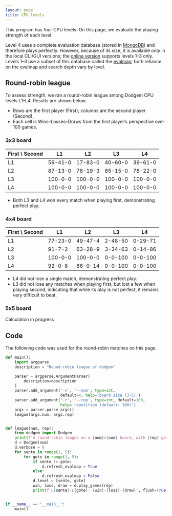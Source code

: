 ```yaml
---
layout: page
title: CPU levels
---
```

This program has four CPU levels. On this page, we evaluate the playing strength of each level.

Level 4 uses a complete evaluation database (stored in [MongoDB](../database)) and therefore plays perfectly. However, because of its size, it is available only in the local CLI/GUI versions; the [online version](https://sekika.github.io/dodgem/) supports levels 1–3 only. Levels 1–3 use a subset of this database called the [evalmap](../evalmap); both reliance on the evalmap and search depth vary by level.

## Round-robin league

To assess strength, we ran a round-robin league among Dodgem CPU levels L1–L4. Results are shown below.

- Rows are the first player (First); columns are the second player (Second).
- Each cell is Wins–Losses–Draws from the first player’s perspective over 100 games.

### 3x3 board

| First \ Second | L1       | L2       | L3       | L4       |
|----------------|----------|----------|----------|----------|
| L1             | 59-41-0  | 17-83-0  | 40-60-0  | 39-61-0  |
| L2             | 87-13-0  | 78-19-3  | 85-15-0  | 78-22-0  |
| L3             | 100-0-0  | 100-0-0  | 100-0-0  | 100-0-0  |
| L4             | 100-0-0  | 100-0-0  | 100-0-0  | 100-0-0  |

- Both L3 and L4 won every match when playing first, demonstrating perfect play.

### 4x4 board

| First \ Second | L1       | L2        | L3        | L4        |
|----------------|----------|-----------|-----------|-----------|
| L1             | 77-23-0  | 49-47-4   | 2-48-50   | 0-29-71   |
| L2             | 91-7-2   | 63-28-9   | 3-34-63   | 0-14-86   |
| L3             | 100-0-0  | 100-0-0   | 0-0-100   | 0-0-100   |
| L4             | 92-0-8   | 86-0-14   | 0-0-100   | 0-0-100   |

- L4 did not lose a single match, demonstrating perfect play.
- L3 did not lose any matches when playing first, but lost a few when playing second, indicating that while its play is not perfect, it remains very difficult to beat.

### 5x5 board

Calculation in progress

## Code

The following code was used for the round-robin matches on this page.

```python
def main():
    import argparse
    description = "Round-robin league of dodgem"

    parser = argparse.ArgumentParser(
        description=description
    )
    parser.add_argument('-n', '--num', type=int,
                        default=4, help='board size (3-5)')
    parser.add_argument('-r', '--rep', type=int, default=100,
                        help='repetition (default: 100)')
    args = parser.parse_args()
    league(args.num, args.rep)


def league(num, rep):
    from dodgem import Dodgem
    print(f'A round-robin league on a {num}x{num} board, with {rep} games per paring.', flush=True)
    d = Dodgem(num)
    d.verbose = 0
    for sente in range(1, 5):
        for gote in range(1, 5):
            if sente != gote:
                d.refresh_evalmap = True
            else:
                d.refresh_evalmap = False
            d.level = [sente, gote]
            win, loss, draw = d.play_games(rep)
            print(f'L{sente}-L{gote}: {win}-{loss}-{draw}', flush=True)


if __name__ == "__main__":
    main()
```

